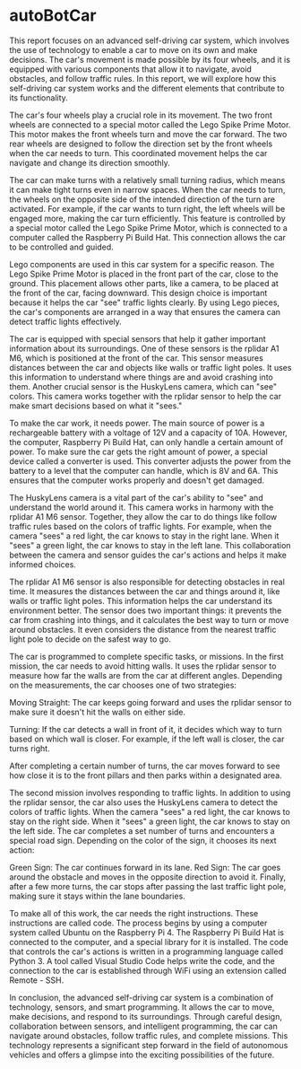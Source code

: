 # autoBotCar
This report focuses on an advanced self-driving car system, which involves the use of technology to enable a car to move on its own and make decisions. The car's movement is made possible by its four wheels, and it is equipped with various components that allow it to navigate, avoid obstacles, and follow traffic rules. In this report, we will explore how this self-driving car system works and the different elements that contribute to its functionality.

The car's four wheels play a crucial role in its movement. The two front wheels are connected to a special motor called the Lego Spike Prime Motor. This motor makes the front wheels turn and move the car forward. The two rear wheels are designed to follow the direction set by the front wheels when the car needs to turn. This coordinated movement helps the car navigate and change its direction smoothly.

The car can make turns with a relatively small turning radius, which means it can make tight turns even in narrow spaces. When the car needs to turn, the wheels on the opposite side of the intended direction of the turn are activated. For example, if the car wants to turn right, the left wheels will be engaged more, making the car turn efficiently. This feature is controlled by a special motor called the Lego Spike Prime Motor, which is connected to a computer called the Raspberry Pi Build Hat. This connection allows the car to be controlled and guided.

Lego components are used in this car system for a specific reason. The Lego Spike Prime Motor is placed in the front part of the car, close to the ground. This placement allows other parts, like a camera, to be placed at the front of the car, facing downward. This design choice is important because it helps the car "see" traffic lights clearly. By using Lego pieces, the car's components are arranged in a way that ensures the camera can detect traffic lights effectively.

The car is equipped with special sensors that help it gather important information about its surroundings. One of these sensors is the rplidar A1 M6, which is positioned at the front of the car. This sensor measures distances between the car and objects like walls or traffic light poles. It uses this information to understand where things are and avoid crashing into them. Another crucial sensor is the HuskyLens camera, which can "see" colors. This camera works together with the rplidar sensor to help the car make smart decisions based on what it "sees."

To make the car work, it needs power. The main source of power is a rechargeable battery with a voltage of 12V and a capacity of 10A. However, the computer, Raspberry Pi Build Hat, can only handle a certain amount of power. To make sure the car gets the right amount of power, a special device called a converter is used. This converter adjusts the power from the battery to a level that the computer can handle, which is 8V and 6A. This ensures that the computer works properly and doesn't get damaged.

The HuskyLens camera is a vital part of the car's ability to "see" and understand the world around it. This camera works in harmony with the rplidar A1 M6 sensor. Together, they allow the car to do things like follow traffic rules based on the colors of traffic lights. For example, when the camera "sees" a red light, the car knows to stay in the right lane. When it "sees" a green light, the car knows to stay in the left lane. This collaboration between the camera and sensor guides the car's actions and helps it make informed choices.

The rplidar A1 M6 sensor is also responsible for detecting obstacles in real time. It measures the distances between the car and things around it, like walls or traffic light poles. This information helps the car understand its environment better. The sensor does two important things: it prevents the car from crashing into things, and it calculates the best way to turn or move around obstacles. It even considers the distance from the nearest traffic light pole to decide on the safest way to go.

The car is programmed to complete specific tasks, or missions. In the first mission, the car needs to avoid hitting walls. It uses the rplidar sensor to measure how far the walls are from the car at different angles. Depending on the measurements, the car chooses one of two strategies:

Moving Straight: The car keeps going forward and uses the rplidar sensor to make sure it doesn't hit the walls on either side.

Turning: If the car detects a wall in front of it, it decides which way to turn based on which wall is closer. For example, if the left wall is closer, the car turns right.

After completing a certain number of turns, the car moves forward to see how close it is to the front pillars and then parks within a designated area.

The second mission involves responding to traffic lights. In addition to using the rplidar sensor, the car also uses the HuskyLens camera to detect the colors of traffic lights. When the camera "sees" a red light, the car knows to stay on the right side. When it "sees" a green light, the car knows to stay on the left side. The car completes a set number of turns and encounters a special road sign. Depending on the color of the sign, it chooses its next action:

Green Sign: The car continues forward in its lane.
Red Sign: The car goes around the obstacle and moves in the opposite direction to avoid it.
Finally, after a few more turns, the car stops after passing the last traffic light pole, making sure it stays within the lane boundaries.

To make all of this work, the car needs the right instructions. These instructions are called code. The process begins by using a computer system called Ubuntu on the Raspberry Pi 4. The Raspberry Pi Build Hat is connected to the computer, and a special library for it is installed. The code that controls the car's actions is written in a programming language called Python 3. A tool called Visual Studio Code helps write the code, and the connection to the car is established through WiFi using an extension called Remote - SSH.

In conclusion, the advanced self-driving car system is a combination of technology, sensors, and smart programming. It allows the car to move, make decisions, and respond to its surroundings. Through careful design, collaboration between sensors, and intelligent programming, the car can navigate around obstacles, follow traffic rules, and complete missions. This technology represents a significant step forward in the field of autonomous vehicles and offers a glimpse into the exciting possibilities of the future.
